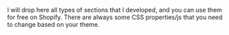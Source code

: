 I will drop here all types of sections that I developed, and you can use them for free on Shopify. 
There are always some CSS properties/js that you need to change based on your theme. 
